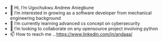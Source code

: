 - 👋 Hi, I’m Ugochukwu Andrew Aniegbune
- 👀 I’m interested in growing as a software developer from mechanical engineering background
- 🌱 I’m currently learning advanced cs concept on cybersecurity
- 💞️ I’m looking to collaborate on any opensource project involving python
- 📫 How to reach me ...https://www.linkedin.com/in/andaaa/

<!---
drewsngit/drewsngit is a ✨ special ✨ repository because its `README.md` (this file) appears on your GitHub profile.
You can click the Preview link to take a look at your changes.
--->
